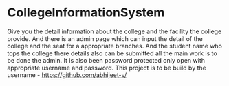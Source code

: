 # CollegeInformationSystem
Give you the detail information about the college and the facility the college provide. And there is an admin page which can input the detail of the college and the seat for a appropriate branches. And the student name who tops the college there details also can be submitted all the main work is to be done the admin. It is also been password protected only open with appropriate username and password.
This project is to be build by the username - https://github.com/abhijeet-v/
